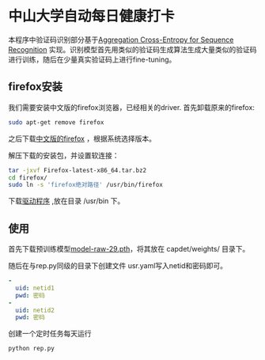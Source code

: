 # 中山大学自动每日健康打卡

本程序中验证码识别部分基于[Aggregation Cross-Entropy for Sequence Recognition](https://arxiv.org/abs/1904.08364)
实现。识别模型首先用类似的验证码生成算法生成大量类似的验证码进行训练，随后在少量真实验证码上进行fine-tuning。

## firefox安装
我们需要安装中文版的firefox浏览器，已经相关的driver.
首先卸载原来的firefox:
```bash
sudo apt-get remove firefox
```
之后下载[中文版的firefox](https://www.firefox.com.cn/download/) ，根据系统选择版本。

解压下载的安装包，并设置软连接：
```bash
tar -jxvf Firefox-latest-x86_64.tar.bz2
cd firefox/
sudo ln -s 'firefox绝对路径' /usr/bin/firefox
```

下载[驱动程序](https://github.com/mozilla/geckodriver/releases) ,放在目录 /usr/bin 下。

## 使用
首先下载预训练模型[model-raw-29.pth](https://github.com/7eu7d7/sysu_report/releases/tag/v1)，将其放在 capdet/weights/ 目录下。

随后在与rep.py同级的目录下创建文件 usr.yaml写入netid和密码即可。
```yaml
-
  uid: netid1
  pwd: 密码
-
  uid: netid2
  pwd: 密码
```

创建一个定时任务每天运行
```bash
python rep.py
```